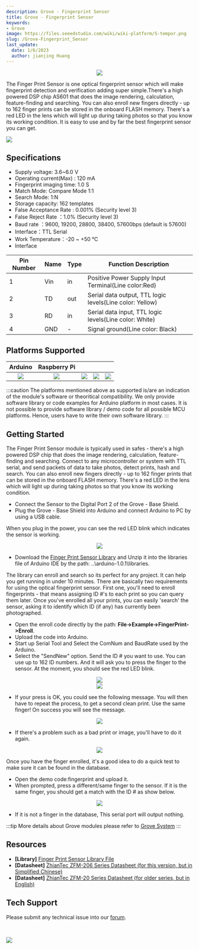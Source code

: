 ```yaml
---
description: Grove - Fingerprint Sensor
title: Grove - Fingerprint Sensor
keywords:
- Grove
image: https://files.seeedstudio.com/wiki/wiki-platform/S-tempor.png
slug: /Grove-Fingerprint_Sensor
last_update:
  date: 1/6/2023
  author: jianjing Huang
---
```


<div align="center"><img width={1000} src="https://files.seeedstudio.com/wiki/Grove-Fingerprint_Sensor/img/Print_Sensor.jpg" /></div>

The Finger Print Sensor is one optical fingerprint sensor which will make fingerprint detection and verification adding super simple.There's a high powered DSP chip AS601 that does the image rendering, calculation, feature-finding and searching. You can also enroll new fingers directly - up to 162 finger prints can be stored in the onboard FLASH memory. There's a red LED in the lens which will light up during taking photos so that you know its working condition. It is easy to use and by far the best fingerprint sensor you can get.

<p style={{textAlign: 'center'}}><a href="https://www.seeedstudio.com/Grove-Fingerprint-Sensor-p-1424.html" target="_blank"><img src="https://files.seeedstudio.com/wiki/common/Get_One_Now_Banner.png" /></a></p>

Specifications
-------------

- Supply voltage: 3.6~6.0 V
- Operating current(Max) : 120 mA
- Fingerprint imaging time: 1.0 S
- Match Mode: Compare Mode 1:1
- Search Mode: 1:N
- Storage capacity: 162 templates
- False Acceptance Rate : 0.001% (Security level 3)
- False Reject Rate ：1.0% (Security level 3)
- Baud rate ：9600, 19200, 28800, 38400, 57600bps (default is 57600)
- Interface：TTL Serial
- Work Temperature：-20 ~ +50 ℃
- Interface

| Pin Number | Name | Type | Function Description                                     |
|------------|------|------|----------------------------------------------------------|
| 1          | Vin  | in   | Positive Power Supply Input Terminal(Line color:Red)     |
| 2          | TD   | out  | Serial data output, TTL logic levels(Line color: Yellow) |
| 3          | RD   | in   | Serial data input, TTL logic levels(Line color: White)   |
| 4          | GND  | -    | Signal ground(Line color: Black)                         |

Platforms Supported
-------------------

| Arduino                                                                                             | Raspberry Pi                                                                                             |                                                                                                 |                                                                                                          |                                                                                                    |
|-----------------------------------------------------------------------------------------------------|----------------------------------------------------------------------------------------------------------|-------------------------------------------------------------------------------------------------|---------------------------------------------------------------------------------------------------|----------------------------------------------------------------------------------------------------|
|<div align="center"><img width={1000} src="https://files.seeedstudio.com/wiki/wiki_english/docs/images/arduino_logo.jpg" /></div>|<div align="center"><img width={1000} src="https://files.seeedstudio.com/wiki/wiki_english/docs/images/raspberry_pi_logo.jpg" /></div> | <div align="center"><img width={1000} src="https://files.seeedstudio.com/wiki/wiki_english/docs/images/bbg_logo_n.jpg" /></div>| <div align="center"><img width={1000} src="https://files.seeedstudio.com/wiki/wiki_english/docs/images/wio_logo_n.jpg" /></div>| <div align="center"><img width={1000} src="https://files.seeedstudio.com/wiki/wiki_english/docs/images/linkit_logo_n.jpg" /></div>|

:::caution
The platforms mentioned above as supported is/are an indication of the module's software or theoritical compatibility. We only provide software library or code examples for Arduino platform in most cases. It is not possible to provide software library / demo code for all possible MCU platforms. Hence, users have to write their own software library.
:::

Getting Started
-------------

The Finger Print Sensor module is typically used in safes - there's a high powered DSP chip that does the image rendering, calculation, feature-finding and searching. Connect to any microcontroller or system with TTL serial, and send packets of data to take photos, detect prints, hash and search. You can also enroll new fingers directly - up to 162 finger prints that can be stored in the onboard FLASH memory. There's a red LED in the lens which will light up during taking photos so that you know its working condition.

- Connect the Sensor to the Digital Port 2 of the Grove - Base Shield.
- Plug the Grove - Base Shield into Arduino and connect Arduino to PC by using a USB cable.

When you plug in the power, you can see the red LED blink which indicates the sensor is working.

<div align="center"><img width={1000} src="https://files.seeedstudio.com/wiki/Grove-Fingerprint_Sensor/img/FingerPrint_Sensor1.jpg" /></div>

- Download the [Finger Print Sensor Library](https://files.seeedstudio.com/wiki/Grove-Fingerprint_Sensor/res/Fingerprint_library.rar) and Unzip it into the libraries file of Arduino IDE by the path: ..\\arduino-1.0.1\\libraries.

The library can enroll and search so its perfect for any project. It can help you get running in under 10 minutes. There are basically two requirements for using the optical fingerprint sensor. First one, you'll need to enroll fingerprints - that means assigning ID \#'s to each print so you can query them later. Once you've enrolled all your prints, you can easily 'search' the sensor, asking it to identify which ID (if any) has currently been photographed.

- Open the enroll code directly by the path: **File->Example->FingerPrint->Enroll**.
- Upload the code into Arduino.
- Start up Serial Tool and Select the ComNum and BaudRate used by the Arduino.
- Select the "SendNew" option. Send the ID \# you want to use. You can use up to 162 ID numbers. And it will ask you to press the finger to the sensor. At the moment, you should see the red LED blink.

<div align="center"><img width={1000} src="https://files.seeedstudio.com/wiki/Grove-Fingerprint_Sensor/img/FingerPrint_Sensor3.jpg" /></div>

<div align="center"><img width={1000} src="https://files.seeedstudio.com/wiki/Grove-Fingerprint_Sensor/img/Finger1.jpg" /></div>

- If your press is OK, you could see the following message. You will then have to repeat the process, to get a second clean print. Use the same finger! On success you will see the message.

<div align="center"><img width={1000} src="https://files.seeedstudio.com/wiki/Grove-Fingerprint_Sensor/img/Finger2.jpg" /></div>

- If there's a problem such as a bad print or image, you'll have to do it again.

<div align="center"><img width={1000} src="https://files.seeedstudio.com/wiki/Grove-Fingerprint_Sensor/img/Finger_Print_Score_2.jpg" /></div>

Once you have the finger enrolled, it's a good idea to do a quick test to make sure it can be found in the database.

- Open the demo code:fingerprint and upload it.
- When prompted, press a different/same finger to the sensor. If it is the same finger, you should get a match with the ID \# as show below.

<div align="center"><img width={1000} src="https://files.seeedstudio.com/wiki/Grove-Fingerprint_Sensor/img/Finger_Print_Score_3.jpg" /></div>

- If it is not a finger in the database, This serial port will output nothing.

:::tip
More details about Grove modules please refer to [Grove System](https://wiki.seeedstudio.com/Grove_System/)
:::

Resources
--------

- **[Library]** [Finger Print Sensor Library File](https://files.seeedstudio.com/wiki/Grove-Fingerprint_Sensor/res/Fingerprint_library.rar)
- **[Datasheet]** [ZhianTec ZFM-206 Series Datasheet (for this version, but in Simplified Chinese)](https://files.seeedstudio.com/wiki/Grove-Fingerprint_Sensor/res/ZFM206用户手册V2.1.pdf)
- **[Datasheet]** [ZhianTec ZFM-20 Series Datasheet (for older series, but in English)](https://files.seeedstudio.com/wiki/Grove-Fingerprint_Sensor/res/ZFM-user-manualV15.pdf)

<!-- This Markdown file was created from https://www.seeedstudio.com/wiki/Grove_-_Fingerprint_Sensor -->

## Tech Support

Please submit any technical issue into our [forum](https://forum.seeedstudio.com/).
<div>
  <br /><p style={{textAlign: 'center'}}><a href="https://www.seeedstudio.com/act-4.html?utm_source=wiki&utm_medium=wikibanner&utm_campaign=newproducts" target="_blank"><img src="https://files.seeedstudio.com/wiki/Wiki_Banner/new_product.jpg" /></a></p>
</div>
